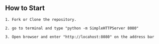 ## How to Start
	1. Fork or Clone the repository.

	2. go to terminal and type "python -m SimpleHTTPServer 8080"

	3. Open browser and enter "http://locahost:8080" on the address bar
	

